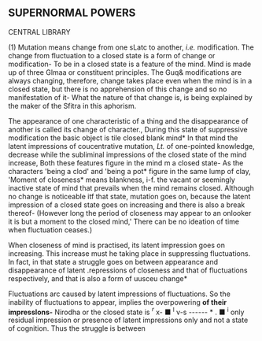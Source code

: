 ## **SUPERNORMAL POWERS**

CENTRAL LIBRARY

(1) Mutation means change from one sLatc to another, *i.e.* modification. The change from fluctuation to a closed state is a form of change or modification- To be in a closed state is a feature of the mind. Mind is made up of three Glmaa or constituent principles. The Guq& modifications are always changing, therefore, change takes place even when the mind is in a closed state, but there is no apprehension of this change and so no manifestation of it- What the nature of that change is, is being explained by the maker of the Sfitra in this aphorism.

The appearance of one characteristic of a thing and the disappearance of another is called its change of character., During this state of suppressive modification the basic object is tile closed blank mind\* In that mind the latent impressions of coucentrative mutation, *Lt.* of one-pointed knowledge, decrease while the subliminal impressions of the closed state of the mind increase, Both these features figure in the mind m a closed state- As the characters 'being a clod' and 'being a pot\* figure in the same lump of clay, 'Moment of closeness\* means blankness, i-f. the vacant or seemingly inactive state of mind that prevails when the mind remains closed. Although no change is noticeable itf that state, mutation goes on, because the latent impression of a closed state goes on increasing and there is also a break thereof- (However long the period of closeness may appear to an onlooker it is but a moment to the closed mind,' There can be no ideation of time when fluctuation ceases.)

When closeness of mind is practised, its latent impression goes on increasing. This increase must he taking place in suppressing fluctuations. In fact, in that state a struggle goes on between appearance and disappearance of latent .repressions of closeness and that of fluctuations respectively, and that is also a form of uusceu change\*

Fluctuations arc caused by latent impressions of fluctuations. So the inability of fluctuations to appear, implies the overpowering **of their impressIons-** Nirodha or the closed state is *<sup>r</sup>* x- ■ <sup>I</sup> v-s ------ \* . ■ <sup>i</sup> only residual impression or presence of latent impressions only and not a state of cognition. Thus the struggle is between